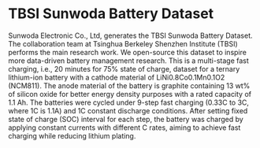 # TBSI Sunwoda Battery Dataset
Sunwoda Electronic Co., Ltd, generates the TBSI Sunwoda Battery Dataset. The collaboration team at Tsinghua Berkeley Shenzhen Institute (TBSI) performs the main research work. We open-source this dataset to inspire more data-driven battery management research.
This is a multi-stage fast charging, i.e., 20 minutes for 75% state of charge, dataset for a ternary lithium-ion battery with a cathode material of LiNi0.8Co0.1Mn0.1O2 (NCM811). The anode material of the battery is graphite containing 13 wt% of silicon oxide for better energy density purposes with a rated capacity of 1.1 Ah. The batteries were cycled under 9-step fast charging (0.33C to 3C, where 1C is 1.1A) and 1C constant discharge conditions. After setting fixed state of charge (SOC) interval for each step, the battery was charged by applying constant currents with different C rates, aiming to achieve fast charging while reducing lithium plating.

